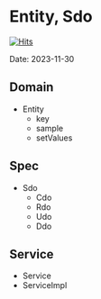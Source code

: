 # Entity, Sdo

[![Hits](https://hits.seeyoufarm.com/api/count/incr/badge.svg?url=https%3A%2F%2Fgithub.com%2Fspectra-study%2Fstudy-log&count_bg=%2379C83D&title_bg=%23555555&icon=&icon_color=%23E7E7E7&title=hits&edge_flat=false)](https://hits.seeyoufarm.com)

Date: 2023-11-30

## Domain

- Entity
  - key
  - sample
  - setValues

## Spec

- Sdo
  - Cdo
  - Rdo
  - Udo
  - Ddo

## Service

- Service
- ServiceImpl
